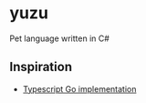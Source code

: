 # yuzu

Pet language written in C#

## Inspiration

* [Typescript Go implementation](https://github.com/microsoft/typescript-go)